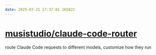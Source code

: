 ```yaml
---
date: 2025-07-21 17:37:01.165822
---
```


# [musistudio/claude-code-router](https://github.com/musistudio/claude-code-router)

route Claude Code requests to different models, customize how they run